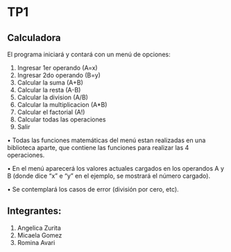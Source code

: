 # TP1
## Calculadora
El programa iniciará y contará con un menú de opciones:

1. Ingresar 1er operando (A=x)
2. Ingresar 2do operando (B=y)
3. Calcular la suma (A+B)
4. Calcular la resta (A-B)
5. Calcular la division (A/B)
6. Calcular la multiplicacion (A*B)
7. Calcular el factorial (A!)
8. Calcular todas las operaciones
9. Salir

• Todas las funciones matemáticas del menú estan realizadas en una biblioteca aparte, que contiene las funciones para realizar las 4 operaciones.

• En el menú aparecerá los valores actuales cargados en los operandos A y B (donde dice “x” e “y” en el ejemplo, se mostrará  el número cargado).

• Se contemplará los casos de error (división por cero, etc).

## Integrantes:
1. Angelica Zurita
2. Micaela Gomez
3. Romina Avari
